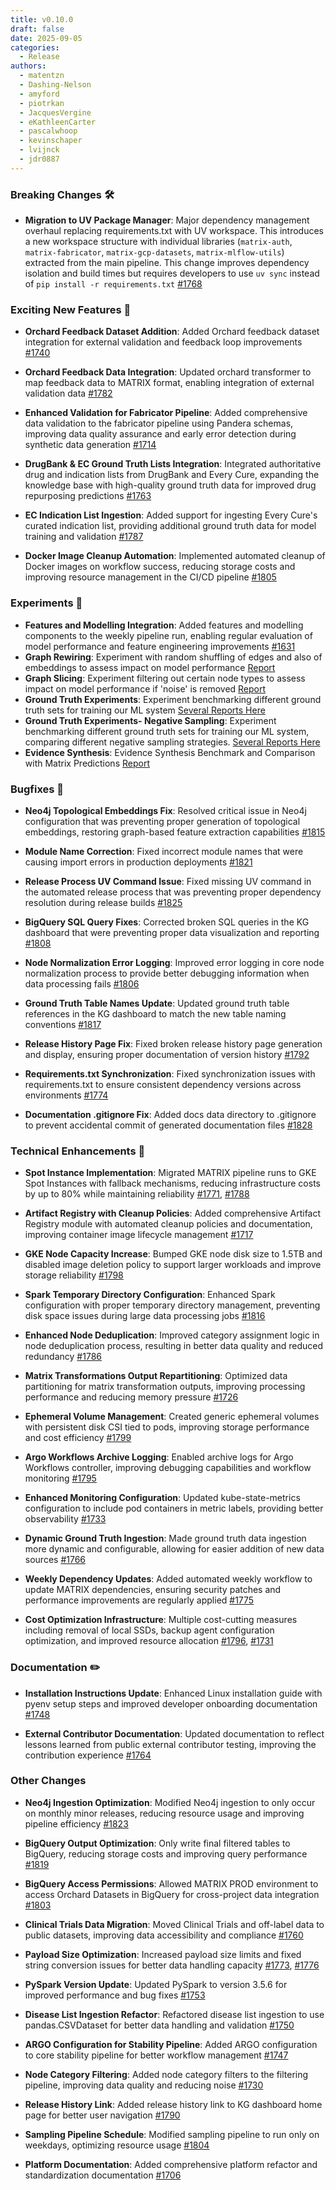 ```yaml
---
title: v0.10.0
draft: false
date: 2025-09-05
categories:
  - Release
authors:
  - matentzn
  - Dashing-Nelson
  - amyford
  - piotrkan
  - JacquesVergine
  - eKathleenCarter
  - pascalwhoop
  - kevinschaper
  - lvijnck
  - jdr0887
---
```


### Breaking Changes 🛠

- **Migration to UV Package Manager**: Major dependency management overhaul replacing requirements.txt with UV workspace. This introduces a new workspace structure with individual libraries (`matrix-auth`, `matrix-fabricator`, `matrix-gcp-datasets`, `matrix-mlflow-utils`) extracted from the main pipeline. This change improves dependency isolation and build times but requires developers to use `uv sync` instead of `pip install -r requirements.txt` 
  [#1768](https://github.com/everycure-org/matrix/pull/1768)

### Exciting New Features 🎉

- **Orchard Feedback Dataset Addition**: Added Orchard feedback dataset integration for external validation and feedback loop improvements
  [#1740](https://github.com/everycure-org/matrix/pull/1740)
  
- **Orchard Feedback Data Integration**: Updated orchard transformer to map feedback data to MATRIX format, enabling integration of external validation data
  [#1782](https://github.com/everycure-org/matrix/pull/1782)
  
- **Enhanced Validation for Fabricator Pipeline**: Added comprehensive data validation to the fabricator pipeline using Pandera schemas, improving data quality assurance and early error detection during synthetic data generation
  [#1714](https://github.com/everycure-org/matrix/pull/1714)

- **DrugBank & EC Ground Truth Lists Integration**: Integrated authoritative drug and indication lists from DrugBank and Every Cure, expanding the knowledge base with high-quality ground truth data for improved drug repurposing predictions
  [#1763](https://github.com/everycure-org/matrix/pull/1763)

- **EC Indication List Ingestion**: Added support for ingesting Every Cure's curated indication list, providing additional ground truth data for model training and validation
  [#1787](https://github.com/everycure-org/matrix/pull/1787)

- **Docker Image Cleanup Automation**: Implemented automated cleanup of Docker images on workflow success, reducing storage costs and improving resource management in the CI/CD pipeline
  [#1805](https://github.com/everycure-org/matrix/pull/1805)

### Experiments 🧪

- **Features and Modelling Integration**: Added features and modelling components to the weekly pipeline run, enabling regular evaluation of model performance and feature engineering improvements
  [#1631](https://github.com/everycure-org/matrix/pull/1631)
- **Graph Rewiring**: Experiment with random shuffling of edges and also of embeddings to assess impact on model performance
  [Report](https://github.com/everycure-org/lab-notebooks/blob/42398eca13dee3bc7c454268dd7ffc481a438994/michael_strasser/perturbation_experiment/perturbation%20report.ipynb)
- **Graph Slicing**: Experiment filtering out certain node types to assess impact on model performance if 'noise' is removed
  [Report](https://github.com/everycure-org/lab-notebooks/blob/80480ae8b2bd96d35a4b309a0f674bf80a35cf2b/michael_strasser/slicing_experiment/slicing_report.ipynb)
- **Ground Truth Experiments**: Experiment benchmarking different ground truth sets for training our ML system
  [Several Reports Here](https://github.com/everycure-org/lab-notebooks/blob/main/gt_experiments_june2025/reports/)
- **Ground Truth Experiments- Negative Sampling**: Experiment benchmarking different ground truth sets for training our ML system, comparing different negative sampling strategies. 
  [Several Reports Here](https://github.com/everycure-org/lab-notebooks/blob/main/gt_experiments_june2025/reports/)
- **Evidence Synthesis**: Evidence Synthesis Benchmark and Comparison with Matrix Predictions
  [Report](https://github.com/everycure-org/lab-notebooks/pull/193)

### Bugfixes 🐛

- **Neo4j Topological Embeddings Fix**: Resolved critical issue in Neo4j configuration that was preventing proper generation of topological embeddings, restoring graph-based feature extraction capabilities
  [#1815](https://github.com/everycure-org/matrix/pull/1815)

- **Module Name Correction**: Fixed incorrect module names that were causing import errors in production deployments
  [#1821](https://github.com/everycure-org/matrix/pull/1821)

- **Release Process UV Command Issue**: Fixed missing UV command in the automated release process that was preventing proper dependency resolution during release builds
  [#1825](https://github.com/everycure-org/matrix/pull/1825)

- **BigQuery SQL Query Fixes**: Corrected broken SQL queries in the KG dashboard that were preventing proper data visualization and reporting
  [#1808](https://github.com/everycure-org/matrix/pull/1808)

- **Node Normalization Error Logging**: Improved error logging in core node normalization process to provide better debugging information when data processing fails
  [#1806](https://github.com/everycure-org/matrix/pull/1806)

- **Ground Truth Table Names Update**: Updated ground truth table references in the KG dashboard to match the new table naming conventions
  [#1817](https://github.com/everycure-org/matrix/pull/1817)

- **Release History Page Fix**: Fixed broken release history page generation and display, ensuring proper documentation of version history
  [#1792](https://github.com/everycure-org/matrix/pull/1792)

- **Requirements.txt Synchronization**: Fixed synchronization issues with requirements.txt to ensure consistent dependency versions across environments
  [#1774](https://github.com/everycure-org/matrix/pull/1774)

- **Documentation .gitignore Fix**: Added docs data directory to .gitignore to prevent accidental commit of generated documentation files
  [#1828](https://github.com/everycure-org/matrix/pull/1828)

### Technical Enhancements 🧰

- **Spot Instance Implementation**: Migrated MATRIX pipeline runs to GKE Spot Instances with fallback mechanisms, reducing infrastructure costs by up to 80% while maintaining reliability
  [#1771](https://github.com/everycure-org/matrix/pull/1771), [#1788](https://github.com/everycure-org/matrix/pull/1788)

- **Artifact Registry with Cleanup Policies**: Added comprehensive Artifact Registry module with automated cleanup policies and documentation, improving container image lifecycle management
  [#1717](https://github.com/everycure-org/matrix/pull/1717)

- **GKE Node Capacity Increase**: Bumped GKE node disk size to 1.5TB and disabled image deletion policy to support larger workloads and improve storage reliability
  [#1798](https://github.com/everycure-org/matrix/pull/1798)

- **Spark Temporary Directory Configuration**: Enhanced Spark configuration with proper temporary directory management, preventing disk space issues during large data processing jobs
  [#1816](https://github.com/everycure-org/matrix/pull/1816)

- **Enhanced Node Deduplication**: Improved category assignment logic in node deduplication process, resulting in better data quality and reduced redundancy
  [#1786](https://github.com/everycure-org/matrix/pull/1786)

- **Matrix Transformations Output Repartitioning**: Optimized data partitioning for matrix transformation outputs, improving processing performance and reducing memory pressure
  [#1726](https://github.com/everycure-org/matrix/pull/1726)

- **Ephemeral Volume Management**: Created generic ephemeral volumes with persistent disk CSI tied to pods, improving storage performance and cost efficiency
  [#1799](https://github.com/everycure-org/matrix/pull/1799)

- **Argo Workflows Archive Logging**: Enabled archive logs for Argo Workflows controller, improving debugging capabilities and workflow monitoring
  [#1795](https://github.com/everycure-org/matrix/pull/1795)

- **Enhanced Monitoring Configuration**: Updated kube-state-metrics configuration to include pod containers in metric labels, providing better observability
  [#1733](https://github.com/everycure-org/matrix/pull/1733)

- **Dynamic Ground Truth Ingestion**: Made ground truth data ingestion more dynamic and configurable, allowing for easier addition of new data sources
  [#1766](https://github.com/everycure-org/matrix/pull/1766)

- **Weekly Dependency Updates**: Added automated weekly workflow to update MATRIX dependencies, ensuring security patches and performance improvements are regularly applied
  [#1775](https://github.com/everycure-org/matrix/pull/1775)

- **Cost Optimization Infrastructure**: Multiple cost-cutting measures including removal of local SSDs, backup agent configuration optimization, and improved resource allocation
  [#1796](https://github.com/everycure-org/matrix/pull/1796), [#1731](https://github.com/everycure-org/matrix/pull/1731)

### Documentation ✏️

- **Installation Instructions Update**: Enhanced Linux installation guide with pyenv setup steps and improved developer onboarding documentation
  [#1748](https://github.com/everycure-org/matrix/pull/1748)

- **External Contributor Documentation**: Updated documentation to reflect lessons learned from public external contributor testing, improving the contribution experience
  [#1764](https://github.com/everycure-org/matrix/pull/1764)

### Other Changes

- **Neo4j Ingestion Optimization**: Modified Neo4j ingestion to only occur on monthly minor releases, reducing resource usage and improving pipeline efficiency
  [#1823](https://github.com/everycure-org/matrix/pull/1823)

- **BigQuery Output Optimization**: Only write final filtered tables to BigQuery, reducing storage costs and improving query performance
  [#1819](https://github.com/everycure-org/matrix/pull/1819)

- **BigQuery Access Permissions**: Allowed MATRIX PROD environment to access Orchard Datasets in BigQuery for cross-project data integration
  [#1803](https://github.com/everycure-org/matrix/pull/1803)

- **Clinical Trials Data Migration**: Moved Clinical Trials and off-label data to public datasets, improving data accessibility and compliance
  [#1760](https://github.com/everycure-org/matrix/pull/1760)

- **Payload Size Optimization**: Increased payload size limits and fixed string conversion issues for better data handling capacity
  [#1773](https://github.com/everycure-org/matrix/pull/1773), [#1776](https://github.com/everycure-org/matrix/pull/1776)

- **PySpark Version Update**: Updated PySpark to version 3.5.6 for improved performance and bug fixes
  [#1753](https://github.com/everycure-org/matrix/pull/1753)

- **Disease List Ingestion Refactor**: Refactored disease list ingestion to use pandas.CSVDataset for better data handling and validation
  [#1750](https://github.com/everycure-org/matrix/pull/1750)

- **ARGO Configuration for Stability Pipeline**: Added ARGO configuration to core stability pipeline for better workflow management
  [#1747](https://github.com/everycure-org/matrix/pull/1747)

- **Node Category Filtering**: Added node category filters to the filtering pipeline, improving data quality and reducing noise
  [#1730](https://github.com/everycure-org/matrix/pull/1730)

- **Release History Link**: Added release history link to KG dashboard home page for better user navigation
  [#1790](https://github.com/everycure-org/matrix/pull/1790)

- **Sampling Pipeline Schedule**: Modified sampling pipeline to run only on weekdays, optimizing resource usage
  [#1804](https://github.com/everycure-org/matrix/pull/1804)

- **Platform Documentation**: Added comprehensive platform refactor and standardization documentation
  [#1706](https://github.com/everycure-org/matrix/pull/1706)
